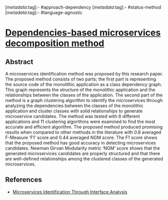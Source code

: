 <!-- deno-fmt-ignore-start -->

[_metadata_:tag]:- #approach-dependency
[_metadata_:tag]:- #status-method
[_metadata_:tag]:- #language-agnostic

<!-- deno-fmt-ignore-end -->

# [Dependencies-based microservices decomposition method](https://doi.org/10.1080/1206212X.2021.1915444)

## Abstract

A microservices identification method was proposed by this research paper. The
proposed method consists of two parts; the first part is representing the source
code of the monolithic application as a class dependency graph. This graph
represents the structure of the monolithic application and the relationships
between the classes of the application. The second part of the method is a graph
clustering algorithm to identify the microservices through analyzing the
dependencies between the classes of the monolithic application and cluster
classes with solid relationships to generate microservice candidates. The method
was tested with 8 different applications and 11 clustering algorithms were
examined to find the most accurate and efficient algorithm. The proposed method
produced promising results when compared to other methods in the literature with
0.8 averaged F-Measure ‘F1’ score and 0.44 averaged NGM score. The F1 score
shows that the proposed method has good accuracy in detecting microservices
candidates. Newman Girvan Modularity metric ‘NGM’ score shows that the generated
microservices candidates are properly structured and that there are well-defined
relationships among the clustered classes of the generated microservices.

## References

- [Microservices Identification Through Interface Analysis](./microservices-identification-through-interface-analysis.md)
